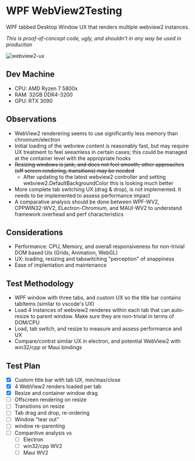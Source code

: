 # WPF WebView2Testing
WPF tabbed Desktop Window UX that renders multiple webview2 instances.

*This is proof-of-concept code, ugly, and shouldn't in any way be used in production*

![webview2-ux](WebView2Test/docs/WebView2FlickerFree.gif)

## Dev Machine
  - CPU: AMD Ryzen 7 5800x
  - RAM: 32GB DDR4-3200
  - GPU: RTX 3090

## Observations
  - WebView2 renderering seems to use significantly less memory than chromium/electron
  - Initial loading of the webview content is reasonably fast, but may require UX treatment to feel seeamless in certain cases; this could be managed at the container level with the appropriate hooks
  - ~~Resizing windows is jank, and does not feel smooth; other approaches (off screen rendering, transitions) may be needed~~
    - After updating to the latest webview2 controller and setting webview2.DefaultBackgroundColor this is looking much better
  - More complete tab switching UX (drag & drop), is not implemented. It needs to be implemented to assess performance impact
  - A comparative analysis should be done between WPF-WV2, CPPWIN32-WV2, ELectron-Chromium, and MAUI-WV2 to understand framework overhead and perf characteristics

## Considerations
  - Performance: CPU, Memory, and overall responsiveness for non-trivial DOM based UIs (Grids, Animation, WebGL)
  - UX: loading, resizing and tabswitching "perception" of snappiness
  - Ease of implentation and maintenance

## Test Methodology
  - WPF window with three tabs, and custom UX so the title bar contains tabItems (similar to vscode's UX)
  - Load 4 instances of webview2 renderes within each tab that can auto-resize to parent window. Make sure they are non-trivial in terms of DOM/CPU
  - Load, tab switch, and resize to measure and assess performance and UX
  - Compare/contrst similar UX in electron, and potential WebView2 with win32/cpp or Maui bindings

## Test Plan
  - [x] Custom title bar with tab UX, min/max/close
  - [x] 4 WebView2 renders loaded per tab
  - [x] Resize and container window drag 
  - [ ] Offscreen rendering on resize
  - [ ] Transitions on resize
  - [ ] Tab drag and drop, re-ordering
  - [ ] Window "tear out"
  - [ ] window re-parenting
  - [ ] Comparitive analysis vs
	- [ ] Electron
	- [ ] win32/cpp WV2
	- [ ] Maui WV2
